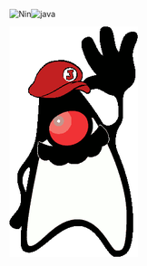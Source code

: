 
![Nin](http://placehold.jp/100/ffffff/ff0f33/150x150.png?text=Nin)![java](http://placehold.jp/100/ffffff/0072cf/220x150.png?text=Java)

![Duke](https://raw.githubusercontent.com/parisoft/ninjava/master/docs/duke.png)
